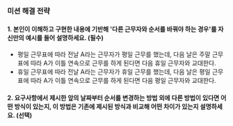 ### 미션 해결 전략 
#### 1. 본인이 이해하고 구현한 내용에 기반해 '다른 근무자와 순서를 바꿔야 하는 경우'를 자신만의 예시를 들어 설명하세요. (필수)       
- 평일 근무표에 따라 전날 A라는 근무자가 평일 근무를 했는데, 다음 날은 주말 근무표에 따라 A가 이틀 연속으로 근무를 하게 된다면 다음 휴일 근무자와 교대한다.
- 휴일 근무표에 따라 전날 A라는 근무자가 휴일 근무를 했는데, 다음 날은 평일 근무표에 따라 A가 이틀 연속으로 근무를 하게 된다면 다음 평일 근무자와 교대한다.

#### 2. 요구사항에서 제시한 앞의 날짜부터 순서를 변경하는 방법 외에 다른 방법이 있다면 어떤 방식이 있는지, 이 방법은 기존에 제시된 방식과 비교해 어떤 차이가 있는지 설명하세요. (선택)
